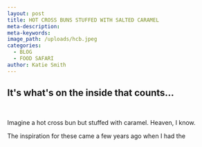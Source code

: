 ```yaml
---
layout: post
title: HOT CROSS BUNS STUFFED WITH SALTED CARAMEL
meta-description:
meta-keywords:
image_path: /uploads/hcb.jpeg
categories:
  - BLOG
  - FOOD SAFARI
author: Katie Smith
---
```


## It's what's on the inside that counts…

&nbsp;

Imagine a hot cross bun but stuffed with caramel. Heaven, I know.

The inspiration for these came a few years ago when I had the